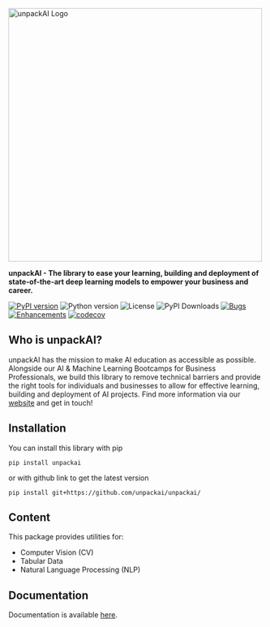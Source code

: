 [<img src="https://unpackai.github.io/unpackai_logo.svg" alt="unpackAI Logo" width="500"/>](https://unpackai.com/)

**unpackAI - The library to ease your learning, building and deployment of state-of-the-art deep learning models to empower your business and career.**

[![PyPI version](https://img.shields.io/pypi/v/unpackai)](https://pypi.org/project/unpackai/)
![Python version](https://img.shields.io/pypi/pyversions/unpackai)
![License](https://img.shields.io/github/license/unpackai/unpackai)
![PyPI Downloads](https://img.shields.io/pypi/dm/unpackai)
[![Bugs](https://img.shields.io/github/issues/unpackai/unpackai/bug)](https://github.com/unpackai/unpackai/issues?q=is%3Aissue+is%3Aopen+-label%3A"enhancement")
[![Enhancements](https://img.shields.io/github/issues/unpackai/unpackai/enhancement)](https://github.com/unpackai/unpackai/issues?q=is%3Aissue+is%3Aopen+label%3A"enhancement")
[![codecov](https://codecov.io/gh/unpackAI/unpackai/branch/main/graph/badge.svg)](https://codecov.io/gh/unpackAI/unpackai)

## Who is unpackAI?

unpackAI has the mission to make AI education as accessible as possible. Alongside our AI & Machine Learning Bootcamps for Business Professionals, we build this library to remove technical barriers and provide the right tools for individuals and businesses to allow for effective learning, building and deployment of AI projects. Find more information via our [website](https://unpackai.com/) and get in touch!

## Installation

You can install this library with pip

```shell
pip install unpackai
```

or with github link to get the latest version

```shell
pip install git+https://github.com/unpackai/unpackai/
```

## Content

This package provides utilities for:

* Computer Vision (CV)
* Tabular Data
* Natural Language Processing (NLP)

## Documentation

Documentation is available [here](https://unpackai.github.io/unpackai).
